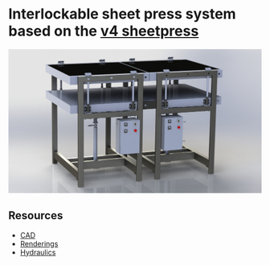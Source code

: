 # Interlockable sheet press system based on the [v4 sheetpress](../sheetpress-cell/)

![](./renderings/pers2.jpg)


## Resources

- [CAD]()
- [Renderings](./renderings)
- [Hydraulics](./components/hydraulics)
